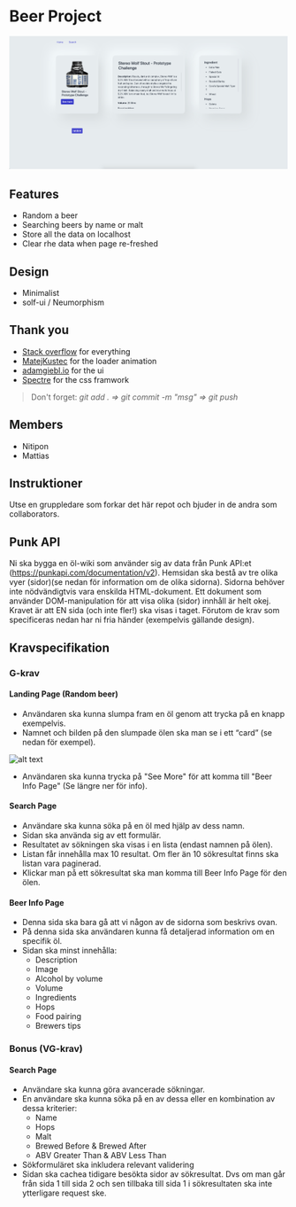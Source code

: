 # Beer Project

![alt text](libraryOfBeers.png)

## Features

-  Random a beer
-  Searching beers by name or malt
-  Store all the data on localhost
-  Clear rhe data when page re-freshed

## Design

-  Minimalist
-  solf-ui / Neumorphism

## Thank you

-  [Stack overflow](https://stackoverflow.com/) for everything
-  [MatejKustec](https://github.com/MatejKustec) for the loader animation
-  [adamgiebl.io](https://www.instagram.com/adamgiebl.io/) for the ui
-  [Spectre](https://picturepan2.github.io/spectre/index.html) for the css framwork

> Don't forget: _git add . => git commit -m "msg" => git push_

## Members

-  Nitipon
-  Mattias

## Instruktioner

Utse en gruppledare som forkar det här repot och bjuder in de andra som collaborators.

## Punk API

Ni ska bygga en öl-wiki som använder sig av data från Punk API:et (https://punkapi.com/documentation/v2). Hemsidan ska bestå av tre olika vyer (sidor)(se nedan för information om de olika sidorna). Sidorna behöver inte nödvändigtvis vara enskilda HTML-dokument. Ett dokument som använder DOM-manipulation för att visa olika (sidor) innhåll är helt okej. Kravet är att EN sida (och inte fler!) ska visas i taget. Förutom de krav som specificeras nedan har ni fria händer (exempelvis gällande design).

## Kravspecifikation

### G-krav

#### Landing Page (Random beer)

-  Användaren ska kunna slumpa fram en öl genom att trycka på en knapp exempelvis.
-  Namnet och bilden på den slumpade ölen ska man se i ett “card” (se nedan för exempel).

![alt text](BeerCard.jpg)

-  Användaren ska kunna trycka på "See More" för att komma till "Beer Info Page" (Se längre ner för info).

#### Search Page

-  Användare ska kunna söka på en öl med hjälp av dess namn.
-  Sidan ska använda sig av ett formulär.
-  Resultatet av sökningen ska visas i en lista (endast namnen på ölen).
-  Listan får innehålla max 10 resultat. Om fler än 10 sökresultat finns ska listan vara paginerad.
-  Klickar man på ett sökresultat ska man komma till Beer Info Page för den ölen.

#### Beer Info Page

-  Denna sida ska bara gå att vi någon av de sidorna som beskrivs ovan.
-  På denna sida ska användaren kunna få detaljerad information om en specifik öl.
-  Sidan ska minst innehålla:
   -  Description
   -  Image
   -  Alcohol by volume
   -  Volume
   -  Ingredients
   -  Hops
   -  Food pairing
   -  Brewers tips

### Bonus (VG-krav)

#### Search Page

-  Användare ska kunna göra avancerade sökningar.
-  En användare ska kunna söka på en av dessa eller en kombination av dessa kriterier:
   -  Name
   -  Hops
   -  Malt
   -  Brewed Before & Brewed After
   -  ABV Greater Than & ABV Less Than
-  Sökformuläret ska inkludera relevant validering
-  Sidan ska cachea tidigare besökta sidor av sökresultat. Dvs om man går från sida 1 till sida 2 och sen tillbaka till sida 1 i sökresultaten ska inte ytterligare request ske.
